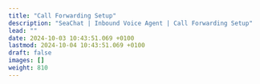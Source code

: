 ```yaml
---
title: "Call Forwarding Setup"
description: "SeaChat | Inbound Voice Agent | Call Forwarding Setup"
lead: ""
date: 2024-10-03 10:43:51.069 +0100
lastmod: 2024-10-04 10:43:51.069 +0100
draft: false
images: []
weight: 810
---
```

